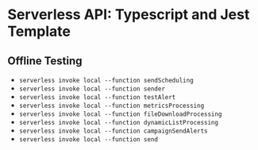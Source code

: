 # Serverless API: Typescript and Jest Template

## Offline Testing

-   `serverless invoke local --function sendScheduling`
-   `serverless invoke local --function sender`
-   `serverless invoke local --function testAlert`
-   `serverless invoke local --function metricsProcessing`
-   `serverless invoke local --function fileDownloadProcessing`
-   `serverless invoke local --function dynamicListProcessing`
-   `serverless invoke local --function campaignSendAlerts`
-   `serverless invoke local --function send`
